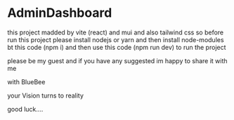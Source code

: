 # AdminDashboard

this project madded by vite (react) and mui and also tailwind css so before run this project please install nodejs or yarn and then install  node-modules bt this code (npm i) and then use this code (npm run dev) to run the project


please be my guest and if you have any suggested im happy to share it with me 

with BlueBee 

your Vision turns to reality

good luck....